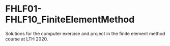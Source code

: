 # FHLF01-FHLF10_FiniteElementMethod

Solutions for the computer exercise and project in the finite element method course at LTH 2020.
